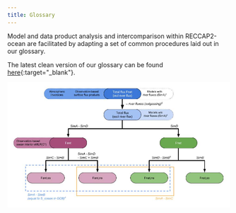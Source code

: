 ```yaml
---
title: Glossary
---
```


Model and data product analysis and intercomparison within RECCAP2-ocean are facilitated by adapting a set of common procedures laid out in our glossary.  

The latest clean version of our glossary can be found [here](documents/Glossary_RECCAP2-ocean_v20220630.pdf){:target="_blank"}.

![](img/Glossary_RECCAP2-ocean_C-flux-components.jpg)